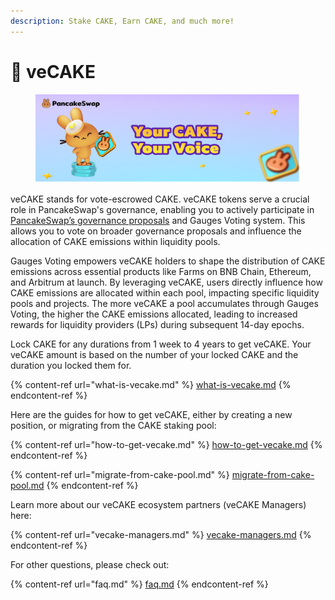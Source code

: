 ```yaml
---
description: Stake CAKE, Earn CAKE, and much more!
---
```


# 🔷 veCAKE

<figure><img src="../../.gitbook/assets/image (339).png" alt=""><figcaption></figcaption></figure>

veCAKE stands for vote-escrowed CAKE. veCAKE tokens serve a crucial role in PancakeSwap's governance, enabling you to actively participate in [PancakeSwap’s governance proposals](https://pancakeswap.finance/voting) and Gauges Voting system. This allows you to vote on broader governance proposals and influence the allocation of CAKE emissions within liquidity pools.

Gauges Voting empowers veCAKE holders to shape the distribution of CAKE emissions across essential products like Farms on BNB Chain, Ethereum, and Arbitrum at launch. By leveraging veCAKE, users directly influence how CAKE emissions are allocated within each pool, impacting specific liquidity pools and projects. The more veCAKE a pool accumulates through Gauges Voting, the higher the CAKE emissions allocated, leading to increased rewards for liquidity providers (LPs) during subsequent 14-day epochs.

Lock CAKE for any durations from 1 week to 4 years to get veCAKE. Your veCAKE amount is based on the number of your locked CAKE and the duration you locked them for.

{% content-ref url="what-is-vecake.md" %}
[what-is-vecake.md](what-is-vecake.md)
{% endcontent-ref %}



Here are the guides for how to get veCAKE, either by creating a new position, or migrating from the CAKE staking pool:

{% content-ref url="how-to-get-vecake.md" %}
[how-to-get-vecake.md](how-to-get-vecake.md)
{% endcontent-ref %}

{% content-ref url="migrate-from-cake-pool.md" %}
[migrate-from-cake-pool.md](migrate-from-cake-pool.md)
{% endcontent-ref %}



Learn more about our veCAKE ecosystem partners (veCAKE Managers) here:

{% content-ref url="vecake-managers.md" %}
[vecake-managers.md](vecake-managers.md)
{% endcontent-ref %}



For other questions, please check out:

{% content-ref url="faq.md" %}
[faq.md](faq.md)
{% endcontent-ref %}
